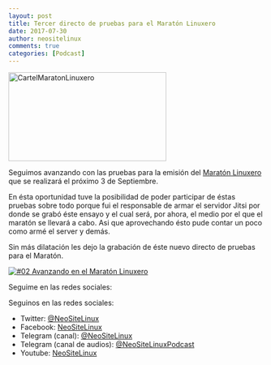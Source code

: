 ```yaml
---
layout: post
title: Tercer directo de pruebas para el Maratón Linuxero
date: 2017-07-30
author: neositelinux
comments: true
categories: [Podcast]
---
```

<img class="  wp-image-4558 aligncenter" src="https://blogneositelinux.files.wordpress.com/2017/07/cartelmaratonlinuxero.png" alt="CartelMaratonLinuxero" width="311" height="175" />

Seguimos avanzando con las pruebas para la emisión del <a href="http://maratonlinuxero.github.io">Maratón Linuxero</a> que se realizará el próximo 3 de Septiembre.

En ésta oportunidad tuve la posibilidad de poder participar de éstas pruebas sobre todo porque fui el responsable de armar el servidor Jitsi por donde se grabó éste ensayo y el cual será, por ahora, el medio por el que el maratón se llevará a cabo. Asi que aprovechando ésto pude contar un poco como armé el server y demás.

<!--more-->

Sin más dilatación les dejo la grabación de éste nuevo directo de pruebas para el Maratón.


[![#02 Avanzando en el Maratón Linuxero](https://img.youtube.com/vi/dtyrImIRius/0.jpg)](https://www.youtube.com/watch?v=dtyrImIRius "#02 Avanzando en el Maratón Linuxero")

Seguime en las redes sociales:

Seguinos en las redes sociales:
* Twitter: [@NeoSiteLinux](https://twitter.com/neositelinux)
* Facebook: [NeoSiteLinux](https://facebook.com/neositelinux)
* Telegram (canal): [@NeoSiteLinux](https://t.me/neositelinux)
* Telegram (canal de audios): [@NeoSiteLinuxPodcast](https://t.me/neositelinuxpodcast)
* Youtube: [NeoSiteLinux](https://www.youtube.com/user/neositelinux)